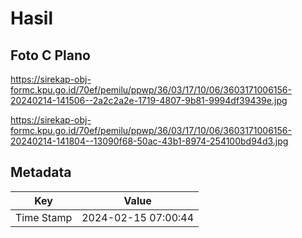 # Hasil

## Foto C Plano

https://sirekap-obj-formc.kpu.go.id/70ef/pemilu/ppwp/36/03/17/10/06/3603171006156-20240214-141506--2a2c2a2e-1719-4807-9b81-9994df39439e.jpg

https://sirekap-obj-formc.kpu.go.id/70ef/pemilu/ppwp/36/03/17/10/06/3603171006156-20240214-141804--13090f68-50ac-43b1-8974-254100bd94d3.jpg


## Metadata

| Key        | Value               |
| ---------- | ------------------- |
| Time Stamp | 2024-02-15 07:00:44 |



